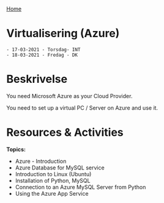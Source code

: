 [Home](modul-4-2.md)
# Virtualisering (Azure)
    - 17-03-2021 - Torsdag- INT
    - 18-03-2021 - Fredag - DK


# Beskrivelse
You need Microsoft Azure as your Cloud Provider.

You need to set up a virtual PC / Server on Azure and use it.

# Resources & Activities

**Topics:**

- Azure - Introduction
- Azure Database for MySQL service
- Introduction to Linux (Ubuntu)
- Installation of Python, MySQL
- Connection to an Azure MySQL Server from Python
- Using the Azure App Service